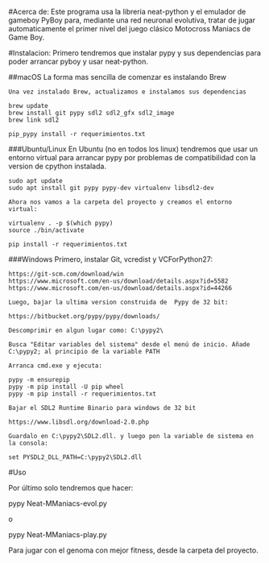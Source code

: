 #Acerca de:
Este programa usa la libreria neat-python y el emulador de gameboy PyBoy para, mediante una red neuronal evolutiva, tratar de jugar automaticamente el primer nivel del juego clásico Motocross Maniacs de Game Boy.

#Instalacion:
Primero tendremos que instalar pypy y sus dependencias para poder arrancar pyboy y usar neat-python.

##macOS
	La forma mas sencilla de comenzar es instalando Brew
	
	Una vez instalado Brew, actualizamos e instalamos sus dependencias

	brew update
	brew install git pypy sdl2 sdl2_gfx sdl2_image
	brew link sdl2

	pip_pypy install -r requerimientos.txt

###Ubuntu/Linux
	En Ubuntu (no en todos los linux) tendremos que usar un entorno virtual para arrancar pypy por problemas de compatibilidad con la version de cpython instalada.

	sudo apt update
	sudo apt install git pypy pypy-dev virtualenv libsdl2-dev
	
	Ahora nos vamos a la carpeta del proyecto y creamos el entorno virtual:

	virtualenv . -p $(which pypy)
	source ./bin/activate

	pip install -r requerimientos.txt

###Windows
	Primero, instalar Git, vcredist y VCForPython27:

	https://git-scm.com/download/win
	https://www.microsoft.com/en-us/download/details.aspx?id=5582
	https://www.microsoft.com/en-us/download/details.aspx?id=44266

	Luego, bajar la ultima version construida de  Pypy de 32 bit:

	https://bitbucket.org/pypy/pypy/downloads/

	Descomprimir en algun lugar como: C:\pypy2\

	Busca "Editar variables del sistema" desde el menú de inicio. Añade C:\pypy2; al principio de la variable PATH

	Arranca cmd.exe y ejecuta:

	pypy -m ensurepip
	pypy -m pip install -U pip wheel
	pypy -m pip install -r requerimientos.txt

	Bajar el SDL2 Runtime Binario para windows de 32 bit

	https://www.libsdl.org/download-2.0.php

	Guardalo en C:\pypy2\SDL2.dll. y luego pon la variable de sistema en la consola:

	set PYSDL2_DLL_PATH=C:\pypy2\SDL2.dll

#Uso

Por último solo tendremos que hacer:

pypy Neat-MManiacs-evol.py 

o

pypy Neat-MManiacs-play.py

Para jugar con el genoma con mejor fitness, desde la carpeta del proyecto.
